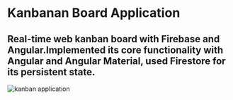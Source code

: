 # Kanbanan Board Application

## Real-time web kanban board with Firebase and Angular.Implemented its core functionality with Angular and Angular Material, used Firestore for its persistent state.

![kanban application](https://user-images.githubusercontent.com/63692107/119216454-68056200-baf1-11eb-9a5d-ab287122d5f2.PNG)
